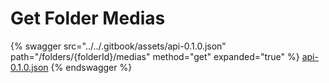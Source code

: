 # Get Folder Medias

{% swagger src="../../.gitbook/assets/api-0.1.0.json" path="/folders/{folderId}/medias" method="get" expanded="true" %}
[api-0.1.0.json](<../../.gitbook/assets/api-0.1.0.json>)
{% endswagger %}

